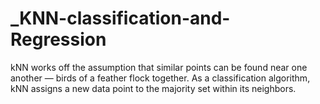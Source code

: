 # _KNN-classification-and-Regression<br>

kNN works off the assumption that similar points can be found near one another — birds of a feather flock together. As a classification algorithm, kNN assigns a new data point to the majority set within its neighbors.
